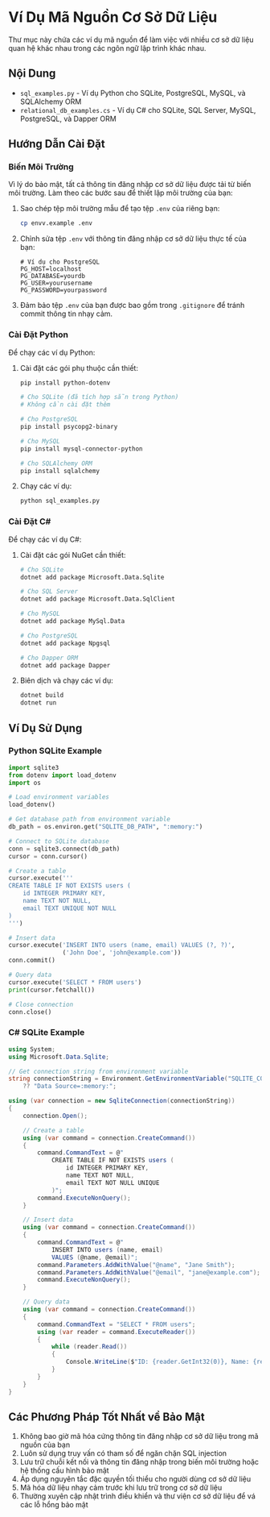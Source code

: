 # Ví Dụ Mã Nguồn Cơ Sở Dữ Liệu

Thư mục này chứa các ví dụ mã nguồn để làm việc với nhiều cơ sở dữ liệu quan hệ khác nhau trong các ngôn ngữ lập trình khác nhau.

## Nội Dung

- `sql_examples.py` - Ví dụ Python cho SQLite, PostgreSQL, MySQL, và SQLAlchemy ORM
- `relational_db_examples.cs` - Ví dụ C# cho SQLite, SQL Server, MySQL, PostgreSQL, và Dapper ORM

## Hướng Dẫn Cài Đặt

### Biến Môi Trường

Vì lý do bảo mật, tất cả thông tin đăng nhập cơ sở dữ liệu được tải từ biến môi trường. Làm theo các bước sau để thiết lập môi trường của bạn:

1. Sao chép tệp môi trường mẫu để tạo tệp `.env` của riêng bạn:
   ```bash
   cp envv.example .env
   ```

2. Chỉnh sửa tệp `.env` với thông tin đăng nhập cơ sở dữ liệu thực tế của bạn:
   ```
   # Ví dụ cho PostgreSQL
   PG_HOST=localhost
   PG_DATABASE=yourdb
   PG_USER=yourusername
   PG_PASSWORD=yourpassword
   ```

3. Đảm bảo tệp `.env` của bạn được bao gồm trong `.gitignore` để tránh commit thông tin nhạy cảm.

### Cài Đặt Python

Để chạy các ví dụ Python:

1. Cài đặt các gói phụ thuộc cần thiết:
   ```bash
   pip install python-dotenv

   # Cho SQLite (đã tích hợp sẵn trong Python)
   # Không cần cài đặt thêm

   # Cho PostgreSQL
   pip install psycopg2-binary

   # Cho MySQL
   pip install mysql-connector-python

   # Cho SQLAlchemy ORM
   pip install sqlalchemy
   ```

2. Chạy các ví dụ:
   ```bash
   python sql_examples.py
   ```

### Cài Đặt C#

Để chạy các ví dụ C#:

1. Cài đặt các gói NuGet cần thiết:
   ```bash
   # Cho SQLite
   dotnet add package Microsoft.Data.Sqlite

   # Cho SQL Server
   dotnet add package Microsoft.Data.SqlClient

   # Cho MySQL
   dotnet add package MySql.Data

   # Cho PostgreSQL
   dotnet add package Npgsql

   # Cho Dapper ORM
   dotnet add package Dapper
   ```

2. Biên dịch và chạy các ví dụ:
   ```bash
   dotnet build
   dotnet run
   ```

## Ví Dụ Sử Dụng

### Python SQLite Example

```python
import sqlite3
from dotenv import load_dotenv
import os

# Load environment variables
load_dotenv()

# Get database path from environment variable
db_path = os.environ.get("SQLITE_DB_PATH", ":memory:")

# Connect to SQLite database
conn = sqlite3.connect(db_path)
cursor = conn.cursor()

# Create a table
cursor.execute('''
CREATE TABLE IF NOT EXISTS users (
    id INTEGER PRIMARY KEY,
    name TEXT NOT NULL,
    email TEXT UNIQUE NOT NULL
)
''')

# Insert data
cursor.execute('INSERT INTO users (name, email) VALUES (?, ?)',
               ('John Doe', 'john@example.com'))
conn.commit()

# Query data
cursor.execute('SELECT * FROM users')
print(cursor.fetchall())

# Close connection
conn.close()
```

### C# SQLite Example

```csharp
using System;
using Microsoft.Data.Sqlite;

// Get connection string from environment variable
string connectionString = Environment.GetEnvironmentVariable("SQLITE_CONNECTION_STRING")
    ?? "Data Source=:memory:";

using (var connection = new SqliteConnection(connectionString))
{
    connection.Open();

    // Create a table
    using (var command = connection.CreateCommand())
    {
        command.CommandText = @"
            CREATE TABLE IF NOT EXISTS users (
                id INTEGER PRIMARY KEY,
                name TEXT NOT NULL,
                email TEXT NOT NULL UNIQUE
            )";
        command.ExecuteNonQuery();
    }

    // Insert data
    using (var command = connection.CreateCommand())
    {
        command.CommandText = @"
            INSERT INTO users (name, email)
            VALUES (@name, @email)";
        command.Parameters.AddWithValue("@name", "Jane Smith");
        command.Parameters.AddWithValue("@email", "jane@example.com");
        command.ExecuteNonQuery();
    }

    // Query data
    using (var command = connection.CreateCommand())
    {
        command.CommandText = "SELECT * FROM users";
        using (var reader = command.ExecuteReader())
        {
            while (reader.Read())
            {
                Console.WriteLine($"ID: {reader.GetInt32(0)}, Name: {reader.GetString(1)}, Email: {reader.GetString(2)}");
            }
        }
    }
}
```

## Các Phương Pháp Tốt Nhất về Bảo Mật

1. Không bao giờ mã hóa cứng thông tin đăng nhập cơ sở dữ liệu trong mã nguồn của bạn
2. Luôn sử dụng truy vấn có tham số để ngăn chặn SQL injection
3. Lưu trữ chuỗi kết nối và thông tin đăng nhập trong biến môi trường hoặc hệ thống cấu hình bảo mật
4. Áp dụng nguyên tắc đặc quyền tối thiểu cho người dùng cơ sở dữ liệu
5. Mã hóa dữ liệu nhạy cảm trước khi lưu trữ trong cơ sở dữ liệu
6. Thường xuyên cập nhật trình điều khiển và thư viện cơ sở dữ liệu để vá các lỗ hổng bảo mật